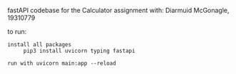 fastAPI codebase for the Calculator assignment with:
Diarmuid McGonagle, 19310779

to run:

    install all packages
         pip3 install uvicorn typing fastapi

    run with uvicorn main:app --reload

